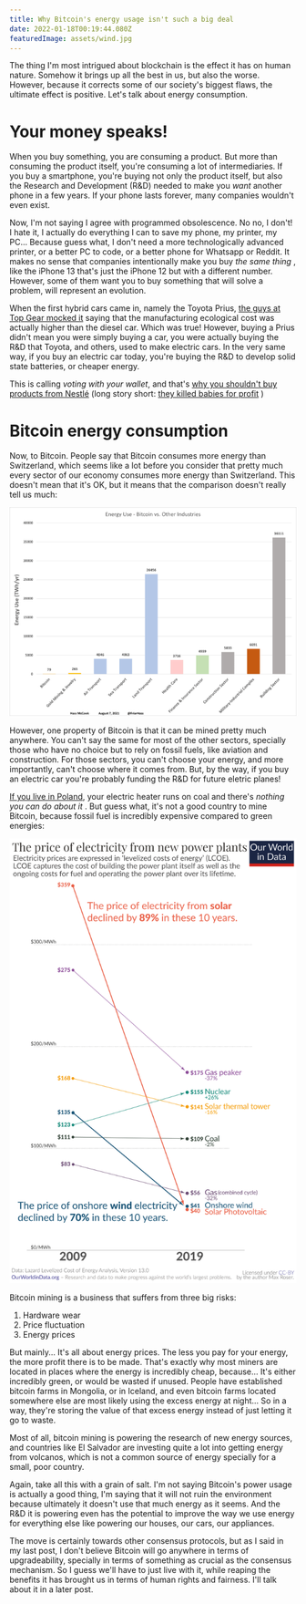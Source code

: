 ```yaml
---
title: Why Bitcoin's energy usage isn't such a big deal
date: 2022-01-18T00:19:44.080Z
featuredImage: assets/wind.jpg
---
```

The thing I'm most intrigued about blockchain is the effect it has on human nature. Somehow it brings up all the best in us, but also the worse. However, because it corrects some of our society's biggest flaws, the ultimate effect is positive. Let's talk about energy consumption.

<!-- end -->

# Your money speaks!

When you buy something, you are consuming a product. But more than consuming the product itself, you're consuming a lot of intermediaries. If you buy a smartphone, you're buying not only the product itself, but also the Research and Development (R&D) needed to make you _want_ another phone in a few years. If your phone lasts forever, many companies wouldn't even exist.

Now, I'm not saying I agree with programmed obsolescence. No no, I don't! I hate it, I actually do everything I can to save my phone, my printer, my PC... Because guess what, I don't need a more technologically advanced printer, or a better PC to code, or a better phone for Whatsapp or Reddit. It makes no sense that companies intentionally make you buy _the same thing_ , like the iPhone 13 that's just the iPhone 12 but with a different number. However, some of them want you to buy something that will solve a problem, will represent an evolution.

When the first hybrid cars came in, namely the Toyota Prius, [the guys at Top Gear mocked it](https://youtu.be/xqY8FUDcATE) saying that the manufacturing ecological cost was actually higher than the diesel car. Which was true! However, buying a Prius didn't mean you were simply buying a car, you were actually buying the R&D that Toyota, and others, used to make electric cars. In the very same way, if you buy an electric car today, you're buying the R&D to develop solid state batteries, or cheaper energy.

This is calling _voting with your wallet_, and that's [why you shouldn't buy products from Nestlé](https://skierscribbler.com/7671/opinion/nestle-the-worlds-most-corrupt-corporation/) (long story short: [they killed babies for profit](https://www.businessinsider.com/nestles-infant-formula-scandal-2012-6) )

# Bitcoin energy consumption

Now, to Bitcoin. People say that Bitcoin consumes more energy than Switzerland, which seems like a lot before you consider that pretty much every sector of our economy consumes more energy than Switzerland. This doesn't mean that it's OK, but it means that the comparison doesn't really tell us much:

![Bitcoin consumption compared with other sectors](./assets/mtgzmduwmty1mduxotkxmzky.webp)

However, one property of Bitcoin is that it can be mined pretty much anywhere. You can't say the same for most of the other sectors, specially those who have no choice but to rely on fossil fuels, like aviation and construction. For those sectors, you can't choose your energy, and more importantly, can't choose where it comes from. But, by the way, if you buy an electric car you're probably funding the R&D for future eletric planes! 

[If you live in Poland](https://www.bbc.com/news/world-radio-and-tv-17813431), your electric heater runs on coal and there's _nothing you can do about it_ . But guess what, it's not a good country to mine Bitcoin, because fossil fuel is incredibly expensive compared to green energies:

![Energy Price Chart by Source](./assets/price_of_energy.png)

Bitcoin mining is a business that suffers from three big risks:
1. Hardware wear
2. Price fluctuation
3. Energy prices

But mainly... It's all about energy prices. The less you pay for your energy, the more profit there is to be made. That's exactly why most miners are located in places where the energy is incredibly cheap, because... It's either incredibly green, or would be wasted if unused. People have established bitcoin farms in Mongolia, or in Iceland, and even bitcoin farms located somewhere else are most likely using the excess energy at night... So in a way, they're storing the value of that excess energy instead of just letting it go to waste.

Most of all, bitcoin mining is powering the research of new energy sources, and countries like El Salvador are investing quite a lot into getting energy from volcanos, which is not a common source of energy specially for a small, poor country.

Again, take all this with a grain of salt. I'm not saying Bitcoin's power usage is actually a good thing, I'm saying that it will not ruin the environment because ultimately it doesn't use that much energy as it seems. And the R&D it is powering even has the potential to improve the way we use energy for everything else like powering our houses, our cars, our appliances.

The move is certainly towards other consensus protocols, but as I said in my last post, I don't believe Bitcoin will go anywhere in terms of upgradeability, specially in terms of something as crucial as the consensus mechanism. So I guess we'll have to just live with it, while reaping the benefits it has brought us in terms of human rights and fairness. I'll talk about it in a later post.
